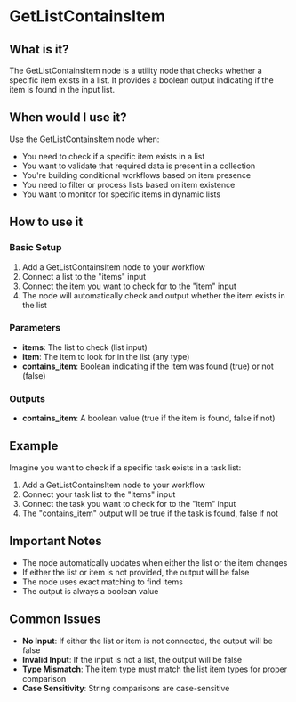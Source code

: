 # GetListContainsItem

## What is it?

The GetListContainsItem node is a utility node that checks whether a specific item exists in a list. It provides a boolean output indicating if the item is found in the input list.

## When would I use it?

Use the GetListContainsItem node when:

- You need to check if a specific item exists in a list
- You want to validate that required data is present in a collection
- You're building conditional workflows based on item presence
- You need to filter or process lists based on item existence
- You want to monitor for specific items in dynamic lists

## How to use it

### Basic Setup

1. Add a GetListContainsItem node to your workflow
1. Connect a list to the "items" input
1. Connect the item you want to check for to the "item" input
1. The node will automatically check and output whether the item exists in the list

### Parameters

- **items**: The list to check (list input)
- **item**: The item to look for in the list (any type)
- **contains_item**: Boolean indicating if the item was found (true) or not (false)

### Outputs

- **contains_item**: A boolean value (true if the item is found, false if not)

## Example

Imagine you want to check if a specific task exists in a task list:

1. Add a GetListContainsItem node to your workflow
1. Connect your task list to the "items" input
1. Connect the task you want to check for to the "item" input
1. The "contains_item" output will be true if the task is found, false if not

## Important Notes

- The node automatically updates when either the list or the item changes
- If either the list or item is not provided, the output will be false
- The node uses exact matching to find items
- The output is always a boolean value

## Common Issues

- **No Input**: If either the list or item is not connected, the output will be false
- **Invalid Input**: If the input is not a list, the output will be false
- **Type Mismatch**: The item type must match the list item types for proper comparison
- **Case Sensitivity**: String comparisons are case-sensitive
